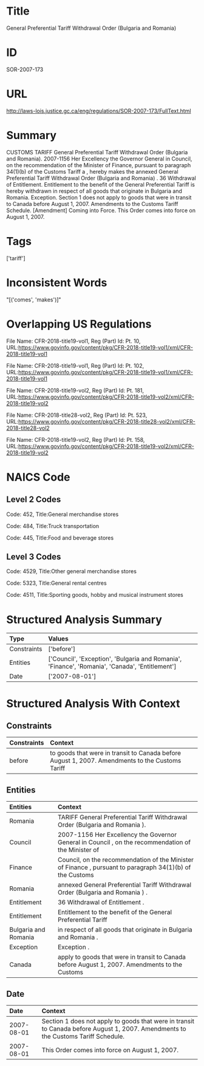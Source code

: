 # Title
General Preferential Tariff Withdrawal Order (Bulgaria and Romania)


# ID
SOR-2007-173

# URL
http://laws-lois.justice.gc.ca/eng/regulations/SOR-2007-173/FullText.html


# Summary
CUSTOMS TARIFF General Preferential Tariff Withdrawal Order (Bulgaria and Romania).
2007-1156 Her Excellency the Governor General in Council, on the recommendation of the Minister of Finance, pursuant to paragraph 34(1)(b) of the  Customs Tariff a , hereby makes the annexed  General Preferential Tariff Withdrawal Order (Bulgaria and Romania) .
36 Withdrawal of Entitlement.
Entitlement to the benefit of the General Preferential Tariff is hereby withdrawn in respect of all goods that originate in Bulgaria and Romania.
Exception.
Section 1 does not apply to goods that were in transit to Canada before August 1, 2007.
Amendments to the Customs Tariff Schedule.
[Amendment] Coming into Force.
This Order comes into force on August 1, 2007.


# Tags
['tariff']


# Inconsistent Words
"[('comes', 'makes')]"


# Overlapping US Regulations
File Name: CFR-2018-title19-vol1, Reg (Part) Id: Pt. 10, URL:https://www.govinfo.gov/content/pkg/CFR-2018-title19-vol1/xml/CFR-2018-title19-vol1

File Name: CFR-2018-title19-vol1, Reg (Part) Id: Pt. 102, URL:https://www.govinfo.gov/content/pkg/CFR-2018-title19-vol1/xml/CFR-2018-title19-vol1

File Name: CFR-2018-title19-vol2, Reg (Part) Id: Pt. 181, URL:https://www.govinfo.gov/content/pkg/CFR-2018-title19-vol2/xml/CFR-2018-title19-vol2

File Name: CFR-2018-title28-vol2, Reg (Part) Id: Pt. 523, URL:https://www.govinfo.gov/content/pkg/CFR-2018-title28-vol2/xml/CFR-2018-title28-vol2

File Name: CFR-2018-title19-vol2, Reg (Part) Id: Pt. 158, URL:https://www.govinfo.gov/content/pkg/CFR-2018-title19-vol2/xml/CFR-2018-title19-vol2




# NAICS Code
## Level 2 Codes
Code: 452, Title:General merchandise stores

Code: 484, Title:Truck transportation

Code: 445, Title:Food and beverage stores




## Level 3 Codes
Code: 4529, Title:Other general merchandise stores

Code: 5323, Title:General rental centres

Code: 4511, Title:Sporting goods, hobby and musical instrument stores







# Structured Analysis Summary
| Type        | Values                                                                                          |
|:------------|:------------------------------------------------------------------------------------------------|
| Constraints | ['before']                                                                                      |
| Entities    | ['Council', 'Exception', 'Bulgaria and Romania', 'Finance', 'Romania', 'Canada', 'Entitlement'] |
| Date        | ['2007-08-01']                                                                                  |


# Structured Analysis With Context
 


## Constraints
| Constraints   | Context                                                                                         |
|:--------------|:------------------------------------------------------------------------------------------------|
| before        | to goods that were in transit to Canada before August 1, 2007. Amendments to the Customs Tariff |


## Entities
| Entities             | Context                                                                                                   |
|:---------------------|:----------------------------------------------------------------------------------------------------------|
| Romania              | TARIFF General Preferential Tariff Withdrawal Order (Bulgaria and Romania ).                              |
| Council              | 2007-1156 Her Excellency the Governor General in  Council , on the recommendation of the Minister of      |
| Finance              | Council, on the recommendation of the Minister of Finance , pursuant to paragraph 34(1)(b) of the Customs |
| Romania              | annexed General Preferential Tariff Withdrawal Order (Bulgaria and Romania ) .                            |
| Entitlement          | 36 Withdrawal of  Entitlement .                                                                           |
| Entitlement          | Entitlement to the benefit of the General Preferential Tariff                                             |
| Bulgaria and Romania | in respect of all goods that originate in Bulgaria and Romania .                                          |
| Exception            | Exception .                                                                                               |
| Canada               | apply to goods that were in transit to Canada before August 1, 2007. Amendments to the Customs            |


## Date
| Date       | Context                                                                                                                            |
|:-----------|:-----------------------------------------------------------------------------------------------------------------------------------|
| 2007-08-01 | Section 1 does not apply to goods that were in transit to Canada before August 1, 2007. Amendments to the Customs Tariff Schedule. |
| 2007-08-01 | This Order comes into force on August 1, 2007.                                                                                     |


